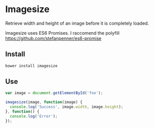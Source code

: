 # Imagesize
Retrieve width and height of an image before it is completely loaded.

Imagesize uses ES6 Promises. I raccomend the polyfill https://github.com/stefanpenner/es6-promise

## Install

```sh
bower install imagesize
```

## Use

```javascript
var image = document.getElementById('foo');

imagesize(image, function(image) {
  console.log('Success', image.width, image.height);
}, function() {
  console.log('Error');
});
```

